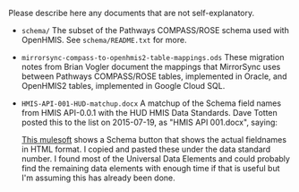 Please describe here any documents that are not self-explanatory.

* `schema/`
  The subset of the Pathways COMPASS/ROSE schema used with OpenHMIS.
  See `schema/README.txt` for more.

* `mirrorsync-compass-to-openhmis2-table-mappings.ods`
  These migration notes from Brian Vogler document the mappings that
  MirrorSync uses between Pathways COMPASS/ROSE tables, implemented in
  Oracle, and OpenHMIS2 tables, implemented in Google Cloud SQL.

* `HMIS-API-001-HUD-matchup.docx`
  A matchup of the Schema field names from HMIS API-0.0.1 with the HUD
  HMIS Data Standards.  Dave Totten posted this to the list on
  2015-07-19, as "HMIS API 001.docx", saying:

  [This
  mulesoft](https://anypoint.mulesoft.com/apiplatform/hmis-api/#/portals/organizations/1d2d1eb1-46af-4ee8-aa04-bd79ed2764a3/apis/7105/versions/7150#clients_client_id_enrollments_enroll_id_disabilities)
  shows a Schema button that shows the actual fieldnames in HTML
  format.  I copied and pasted these under the data standard number.
  I found most of the Universal Data Elements and could probably find
  the remaining data elements with enough time if that is useful but
  I'm assuming this has already been done.
